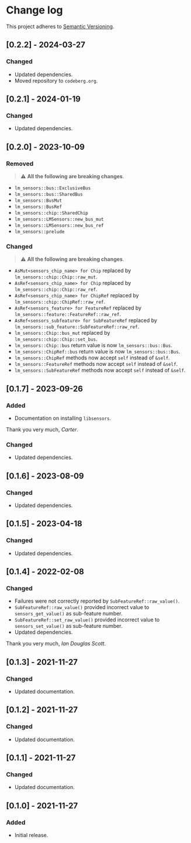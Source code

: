 # Change log

This project adheres to [Semantic Versioning](https://semver.org/spec/v2.0.0.html).

## [0.2.2] - 2024-03-27

### Changed

- Updated dependencies.
- Moved repository to `codeberg.org`.

## [0.2.1] - 2024-01-19

### Changed

- Updated dependencies.

## [0.2.0] - 2023-10-09

### Removed

> ⚠️ **All the following are breaking changes**.

- `lm_sensors::bus::ExclusiveBus`
- `lm_sensors::bus::SharedBus`
- `lm_sensors::BusMut`
- `lm_sensors::BusRef`
- `lm_sensors::chip::SharedChip`
- `lm_sensors::LMSensors::new_bus_mut`
- `lm_sensors::LMSensors::new_bus_ref`
- `lm_sensors::prelude`

### Changed

> ⚠️ **All the following are breaking changes**.

- `AsMut<sensors_chip_name> for Chip` replaced by `lm_sensors::chip::Chip::raw_mut`.
- `AsRef<sensors_chip_name> for Chip` replaced by `lm_sensors::chip::Chip::raw_ref`.
- `AsRef<sensors_chip_name> for ChipRef` replaced by `lm_sensors::chip::ChipRef::raw_ref`.
- `AsRef<sensors_feature> for FeatureRef` replaced by `lm_sensors::feature::FeatureRef::raw_ref`.
- `AsRef<sensors_subfeature> for SubFeatureRef` replaced by `lm_sensors::sub_feature::SubFeatureRef::raw_ref`.
- `lm_sensors::Chip::bus_mut` replaced by `lm_sensors::chip::Chip::set_bus`.
- `lm_sensors::Chip::bus` return value is now `lm_sensors::bus::Bus`.
- `lm_sensors::ChipRef::bus` return value is now `lm_sensors::bus::Bus`.
- `lm_sensors::ChipRef` methods now accept `self` instead of `&self`.
- `lm_sensors::FeatureRef` methods now accept `self` instead of `&self`.
- `lm_sensors::SubFeatureRef` methods now accept `self` instead of `&self`.

## [0.1.7] - 2023-09-26

### Added

- Documentation on installing `libsensors`.

Thank you very much, *Carter*.

### Changed

- Updated dependencies.

## [0.1.6] - 2023-08-09

### Changed

- Updated dependencies.

## [0.1.5] - 2023-04-18

### Changed

- Updated dependencies.

## [0.1.4] - 2022-02-08

### Changed

- Failures were not correctly reported by `SubFeatureRef::raw_value()`.
- `SubFeatureRef::raw_value()` provided incorrect value to `sensors_get_value()`
  as sub-feature number.
- `SubFeatureRef::set_raw_value()` provided incorrect value
  to `sensors_set_value()` as sub-feature number.
- Updated dependencies.

Thank you very much, *Ian Douglas Scott*.

## [0.1.3] - 2021-11-27

### Changed

- Updated documentation.

## [0.1.2] - 2021-11-27

### Changed

- Updated documentation.

## [0.1.1] - 2021-11-27

### Changed

- Updated documentation.

## [0.1.0] - 2021-11-27

### Added

- Initial release.
